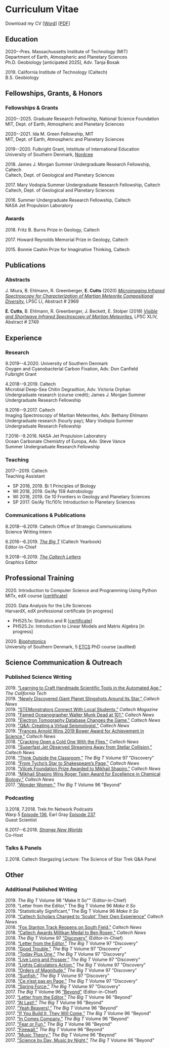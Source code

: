 # Curriculum Vitae


<!--more-->

Download my CV [<a href="/CV.docx" download>Word</a>] [<a href="/CV.pdf" download>PDF</a>] 


## Education

2020--Pres. Massachussetts Institute of Technology (MIT) <br>
Department of Earth, Atmospheric and Planetary Sciences <br>
Ph.D. Geobiology [anticipated 2025], Adv. Tanja Bosak


2019\. California Institute of Technology (Caltech) <br>
B.S. Geobiology


## Fellowships, Grants, & Honors

### Fellowships & Grants

2020--2025\. Graduate Research Fellowship, National Science Foundation <br>
MIT, Dept. of Earth, Atmospheric and Planetary Sciences

2020--2021\. Ida M. Green Fellowship,  MIT <br>
MIT, Dept. of Earth, Atmospheric and Planetary Sciences

2019--2020\. Fulbright Grant, Intstitute of International Education <br>
University of Southern Denmark, [Nordcee](https://www.nordcee.dk/)

2018\. James J. Morgan Summer Undergraduate Research Fellowship, Caltech <br>
Caltech, Dept. of Geological and Planetary Sciences

2017\. Mary Vodopia Summer Undergraduate Research Fellowship, Caltech <br>
Caltech, Dept. of Geological and Planetary Sciences

2016\. Summer Undergraduate Research Fellowship, Caltech <br>
NASA Jet Propulsion Laboratory

### Awards

2018\. Fritz B. Burns Prize in Geology, Caltech

2017\. Howard Reynolds Memorial Prize in Geology, Caltech

2015\. Bonnie Cashin Prize for Imaginative Thinking, Caltech

## Publications

### Abstracts
J. Miura, B. Ehlmann, R. Greenberger, **E. Cutts** (2020) [*Microimaging Infrared Spectroscopy for Characterization of Martian Meteorite Compositional Diversity.*](https://www.hou.usra.edu/meetings/lpsc2020/pdf/2969.pdf) LPSC LI, Abstract # 2969

**E. Cutts**, B. Ehlmann, R. Greenberger, J. Beckett, E. Stolper (2018) [*Visible and Shortwave Infrared Spectroscopy of Martian Meteorites.*](https://www.hou.usra.edu/meetings/lpsc2018/pdf/2749.pdf) LPSC XLIV, Abstract # 2749

## Experience

### Research

9.2019--4.2020. University of Southern Denmark <br>
Oxygen and Cyanobacterial Carbon Fixation, Adv. Don Canfield <br>
Fulbright Grant 

4.2018--9.2019. Caltech <br>
Microbial Deep-Sea Chitin Degradtion, Adv. Victoria Orphan <br>
Undergraduate research (course credit); James J. Morgan Summer Undergraduate Research Fellowship <br>

9.2016--9.2017. Caltech <br>
Imaging Spectroscopy of Martian Meteorites, Adv. Bethany Ehlmann <br>
Undergraduate research (hourly pay); Mary Vodopia Summer Undergraduate Research Fellowship

 7.2016--9.2016. NASA Jet Propulsion Laboratory <br>
Ocean Carbonate Chemistry of Europa, Adv. Steve Vance <br>
Summer Undergraduate Research Fellowship 


### Teaching

2017--2019. Caltech <br>
Teaching Assistant <br>
* SP 2018, 2019. Bi 1 Principles of Biology
* WI 2018, 2019. Ge/Ay 159 Astrobiology
* WI 2018, 2019. Ge 10 Frontiers in Geology and Planetary Sciences
* SP 2017.  Ge/Ay 11c/101c Introduction to Planetary Sciences


### Communications & Publications

8.2018--6.2019. Caltech Office of Strategic Communications <br>
Science Writing Intern

6.2016--6.2019. [*The Big T*](https://bigt.caltech.edu/) (Caltech Yearbook) <br>
Editor-In-Chief

9.2018--6.2019. *[The Caltech Letters](https://caltechletters.org/)* <br>
Graphics Editor


## Professional Training

2020\. Introduction to Computer Science and Programming Using Python<br>
MITx, edX course [[certificate](https://courses.edx.org/certificates/9f61cd8cb8174f6ab430a2224182edfe)]

2020\. Data Analysis for the Life Sciences <br>
HarvardX, edX professional certificate [in progress]
* PH525.1x: Statistics and R [[certificate](https://courses.edx.org/certificates/869a3f5cd41f46a9962956020bc3b5e8)]
* PH525.2x: Introduction to Linear Models and Matrix Algebra  [in progress]

2020\. [Biophotonics](http://www.dambic.dk/index.php?page=BMB207) <br>
University of Southern Denmark, 5 [ETCS](European_Credit_Transfer_and_Accumulation_System) PhD course (audited)


## Science Communication & Outreach

### Published Science Writing

2019\. [“Learning to Craft Handmade Scientific Tools in the Automated Age,”](https://caltechcampuspubs.library.caltech.edu/3323/1/TheCaliforniaTech_issue28.pdf)  *The California Tech* <br>
2019\. [“Newly Discovered Giant Planet Slingshots Around Its Star,” ](https://www.caltech.edu/about/news/newly-discovered-giant-planet-slingshots-around-its-star)*Caltech News* <br>
2019\. [“STEMonstrators Connect With Local Students,”](https://magazine.caltech.edu/post/stemonstrators) *Caltech Magazine* <br>
2019\. ["Famed Oceanographer Walter Munk Dead at 101,"](https://www.caltech.edu/about/news/famed-oceanographer-walter-munk-bs-39-ms-40-dead-101-85320) *Caltech News* <br>
2019\. ["Electron Tomography Database Changes the Game,"](https://www.caltech.edu/about/news/electron-tomography-database-changes-game-scientific-data-distribution) *Caltech News* <br>
2019\. ["Q&A: Creating a Virtual Seismologist,"](https://www.caltech.edu/about/news/qa-creating-virtual-seismologist-84789) *Caltech News* <br>
2019\. ["Frances Arnold Wins 2019 Bower Award for Achievement in Science,"](https://www.caltech.edu/about/news/frances-arnold-wins-2019-bower-award-achievement-science-85321) *Caltech News* <br>
2018\. ["Cracking Open a Cold One With the Flies,"](https://www.caltech.edu/about/news/cracking-open-cold-one-flies-84527) *Caltech News* <br>
2018\. ["Superfast Jet Observed Streaming Away from Stellar Collision,"](https://www.caltech.edu/about/news/superfast-jet-observed-streaming-away-stellar-collision-83414) *Caltech News* <br>
2018\. [“Think Outside the Classroom,”](https://caltechcampuspubs.library.caltech.edu/3291/1/2017book.pdf#page=30) *The Big T* Volume 97 "Discovery" <br>
2018\. [“From Tycho’s Star to Shakespeare’s Page,”](https://www.caltech.edu/about/news/tycho-s-star-shakespeare-s-page-84196) *Caltech News* <br>
2018\. [“Vilcek Foundation Prize Awarded to Mikhail Shapiro,”](https://www.caltech.edu/about/news/vilcek-foundation-prize-awarded-mikhail-shapiro-85213) *Caltech News* <br>
2018\. [“Mikhail Shapiro Wins Roger Tsien Award for Excellence in Chemical Biology,”](https://www.caltech.edu/about/news/mikhail-shapiro-wins-roger-tsien-award-excellence-chemical-biology-83507) *Caltech News* <br>
2017\. [“Wonder Women,”](https://caltechcampuspubs.library.caltech.edu/3290/1/2016book.pdf#page=32) *The Big T* Volume 96 "Beyond" 

### Podcasting

3.2018, 7.2018. Trek.fm Network Podcasts <br>
Warp 5 [Episode 136](http://www.trek.fm/warp-five/136), Earl Gray [Episode 237](http://www.trek.fm/earl-grey/237) <br>
Guest Scientist

6.2017--6.2018. *[Strange New Worlds](https://soundcloud.com/strange-new-worlds)* <br>
Co-Host

### Talks & Panels

2.2018. Caltech Stargazing Lecture: The Science of Star Trek Q&A Panel

## Other

### Additional Published Writing

2019\. *The Big T* Volume 98 "Make It So"" (Editor-in-Chief) <br>
2019\. “Letter from the Editor,” The Big T Volume 96 *Make It So* <br>
2019\. “Statistically Significant,” The Big T Volume 96 *Make It So* <br>
2018\. [“Caltech Scholars Charged to ‘Sculpt’ Their Own Experience”](https://www.caltech.edu/about/news/caltech-scholars-are-charged-sculpt-their-own-experience-learning-83752) *Caltech News* <br>
2018\. [“Fox Stanton Track Reopens on South Field,”](https://www.caltech.edu/about/news/fox-stanton-track-reopens-south-field-83285) *Caltech News* <br>
2018\. [“Caltech Awards Millikan Medal to Ben Rosen,”](https://www.caltech.edu/about/news/caltech-awards-millikan-medal-ben-rosen-bs-54-84219) *Caltech News* <br>
2018\. *The Big T* Volume 97 ["Discovery"](https://caltechcampuspubs.library.caltech.edu/3291/1/2017book.pdf) (Editor-in-Chief) <br>
2018\. [“Letter from the Editor,”](https://caltechcampuspubs.library.caltech.edu/3291/1/2017book.pdf#page=142) *The Big T* Volume 97 "Discovery" <br>
2018\. [“Good Trouble,”](https://caltechcampuspubs.library.caltech.edu/3291/1/2017book.pdf#page=82) *The Big T* Volume 97 "Discovery" <br>
2018\. [“Today Plus One,”](https://caltechcampuspubs.library.caltech.edu/3291/1/2017book.pdf#page=80) *The Big T* Volume 97 "Discovery" <br>
2018\. [“Live Long and Prosper,”](https://caltechcampuspubs.library.caltech.edu/3291/1/2017book.pdf#page=74) *The Big T* Volume 97 "Discovery" <br>
2018\. [“Lights Calculators Action,”](https://caltechcampuspubs.library.caltech.edu/3291/1/2017book.pdf#page=62) *The Big T* Volume 97 "Discovery" <br>
2018\. [“Orders of Magnitude,”](https://caltechcampuspubs.library.caltech.edu/3291/1/2017book.pdf#page=58) *The Big T* Volume 97 "Discovery" <br>
2018\. [“Sunfish,”](https://caltechcampuspubs.library.caltech.edu/3291/1/2017book.pdf#page=44) *The Big T* Volume 97 "Discovery" <br>
2018\. [“Ce n’est pas en Page,”](https://caltechcampuspubs.library.caltech.edu/3291/1/2017book.pdf#page=28) *The Big T* Volume 97 "Discovery" <br>
2018\. [“Spring Force,”](https://caltechcampuspubs.library.caltech.edu/3291/1/2017book.pdf#page=24) *The Big T* Volume 97 "Discovery" <br>
2017\. *The Big T* Volume 96 ["Beyond"](https://caltechcampuspubs.library.caltech.edu/3290/1/2016book.pdf)  (Editor-in-Chief) <br>
2017\. [“Letter from the Editor,”](https://caltechcampuspubs.library.caltech.edu/3290/1/2016book.pdf#page=124) *The Big T* Volume 96 "Beyond"  <br>
2017\. [“At Last!,”](https://caltechcampuspubs.library.caltech.edu/3290/1/2016book.pdf#page=58) *The Big T* Volume 96 "Beyond"  <br>
2017\. [“Yeah Beavers!,”](https://caltechcampuspubs.library.caltech.edu/3290/1/2016book.pdf#page=54) *The Big T* Volume 96 "Beyond"  <br>
2017\. [“If You Build It, They Will Come,”](https://caltechcampuspubs.library.caltech.edu/3290/1/2016book.pdf#page=52) *The Big T* Volume 96 "Beyond"  <br>
2017\. [“In Comes Company,”](https://caltechcampuspubs.library.caltech.edu/3290/1/2016book.pdf#page=50) *The Big T* Volume 96 "Beyond" <br>
2017\. ["Fear or Fun,"](https://caltechcampuspubs.library.caltech.edu/3290/1/2016book.pdf#page=38) *The Big T* Volume 96 "Beyond" <br>
2017\. [“Firewall,”](https://caltechcampuspubs.library.caltech.edu/3290/1/2016book.pdf#page=22) *The Big T* Volume 96 "Beyond" <br>
2017\. [“Music Theory,”](https://caltechcampuspubs.library.caltech.edu/3290/1/2016book.pdf#page=20) *The Big T* Volume 96 "Beyond" <br>
2017. ["Science by Day, Music by Night,"](https://caltechcampuspubs.library.caltech.edu/3290/1/2016book.pdf#page=40) *The Big T* Volume 96 "Beyond" <br>

